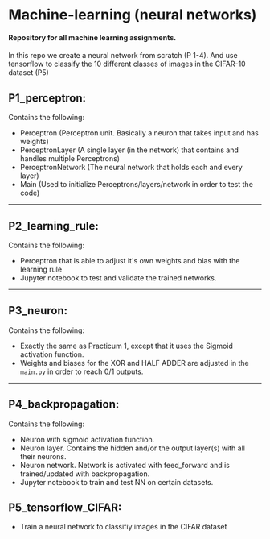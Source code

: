 # Machine-learning (neural networks)
#### Repository for all machine learning assignments.
In this repo we create a neural network from scratch (P 1-4).
And use tensorflow to classify the 10 different classes of images in the CIFAR-10 dataset (P5)


## P1_perceptron:
Contains the following:
  - Perceptron (Perceptron unit. Basically a neuron that takes input and has weights)
  - PerceptronLayer (A single layer (in the network) that contains and handles multiple Perceptrons)
  - PerceptronNetwork (The neural network that holds each and every layer)
  - Main (Used to initialize Perceptrons/layers/network in order to test the code)
-------------

## P2_learning_rule: 
Contains the following:
  - Perceptron that is able to adjust it's own weights and bias with the learning rule
  - Jupyter notebook to test and validate the trained networks.
-------------

## P3_neuron:
Contains the following:
  - Exactly the same as Practicum 1, except that it uses the Sigmoid activation function. <br/>
  - Weights and biases for the XOR and HALF ADDER are adjusted in the `main.py` in order to reach 0/1 outputs.
-------------

## P4_backpropagation:
Contains the following:
  - Neuron with sigmoid activation function. 
  - Neuron layer. Contains the hidden and/or the output layer(s) with all their neurons.
  - Neuron network. Network is activated with feed_forward and is trained/updated with backpropagation.
  - Jupyter notebook to train and test NN on certain datasets.

## P5_tensorflow_CIFAR:
  - Train a neural network to classifiy images in the CIFAR dataset
